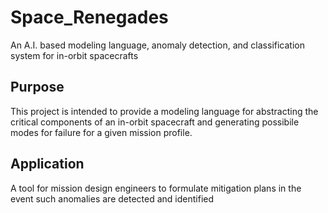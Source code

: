 # Space_Renegades
An A.I. based modeling language, anomaly detection, and classification system for in-orbit spacecrafts

## Purpose

This project is intended to provide a modeling language for abstracting the critical components of an in-orbit spacecraft and generating possibile modes for failure for a given mission profile. 

## Application
A tool for mission design engineers to formulate mitigation plans in the event such anomalies are detected and identified
